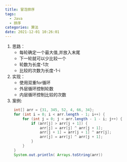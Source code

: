 ```yaml
---
title: 冒泡排序
tags:
  - Java
  - 排序
categories: 算法
date: 2021-12-01 10:26:01
---
```


1. 思路：
    - 每轮确定一个最大值,并放入末尾
    - 下一轮就可以少比较一个
    - 轮数为长度-1次
    - 比较的次数为长度-1-i
2. 实现：
    - 使用双重for循环
    - 外层循环控制轮数
    - 内层循环控制比较的次数
3. 案例:
``` Java
    int[] arr = {31, 345, 52, 4, 66, 34};
    for (int i = 0; i < arr.length - 1; i++) {
        for (int j = 0; j < arr.length - 1 - i; j++) {
            if (arr[j] > arr[j + 1]) {
                arr[j] = arr[j] ^ arr[j + 1];
                arr[j + 1] = arr[j + 1] ^ arr[j];
                arr[j] = arr[j] ^ arr[j + 1];
            }
        }
    }
    System.out.println( Arrays.toString(arr))     
```